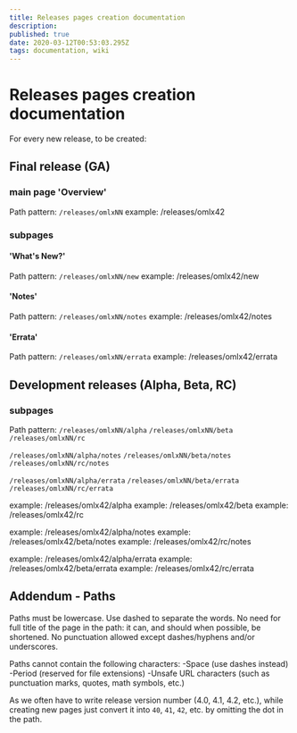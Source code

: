 ```yaml
---
title: Releases pages creation documentation
description: 
published: true
date: 2020-03-12T00:53:03.295Z
tags: documentation, wiki
---
```


# Releases pages creation documentation

For every new release, to be created:

## Final release (GA)

### main page 'Overview'

Path pattern:
`/releases/omlxNN`
example: /releases/omlx42

### subpages
#### 'What's New?'
Path pattern:
`/releases/omlxNN/new`
example: /releases/omlx42/new

#### 'Notes'
Path pattern:
`/releases/omlxNN/notes`
example: /releases/omlx42/notes

#### 'Errata'
Path pattern:
`/releases/omlxNN/errata`
example: /releases/omlx42/errata

## Development releases (Alpha, Beta, RC)

### subpages
Path pattern:
`/releases/omlxNN/alpha`
`/releases/omlxNN/beta`
`/releases/omlxNN/rc`

`/releases/omlxNN/alpha/notes`
`/releases/omlxNN/beta/notes`
`/releases/omlxNN/rc/notes`

`/releases/omlxNN/alpha/errata`
`/releases/omlxNN/beta/errata`
`/releases/omlxNN/rc/errata`

example: /releases/omlx42/alpha
example: /releases/omlx42/beta
example: /releases/omlx42/rc

example: /releases/omlx42/alpha/notes
example: /releases/omlx42/beta/notes
example: /releases/omlx42/rc/notes

example: /releases/omlx42/alpha/errata
example: /releases/omlx42/beta/errata
example: /releases/omlx42/rc/errata

## Addendum - Paths
Paths  must be lowercase. Use dashed to separate the words.
No need for full title of the page in the path: it can, and should when possible, be shortened.
No punctuation allowed except dashes/hyphens and/or underscores.

Paths cannot contain the following characters:
-Space (use dashes instead)
-Period (reserved for file extensions)
-Unsafe URL characters (such as punctuation marks, quotes, math symbols, etc.)

As we often have to write release version number (4.0, 4.1, 4.2, etc.), while creating new pages just convert it into `40`, `41`, `42`, etc. by omitting the dot in the path.

